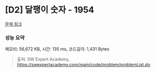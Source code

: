 # [D2] 달팽이 숫자 - 1954 

[문제 링크](https://swexpertacademy.com/main/code/problem/problemDetail.do?contestProbId=AV5PobmqAPoDFAUq) 

### 성능 요약

메모리: 56,672 KB, 시간: 135 ms, 코드길이: 1,431 Bytes



> 출처: SW Expert Academy, https://swexpertacademy.com/main/code/problem/problemList.do